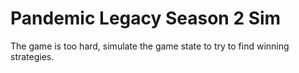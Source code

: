 # Pandemic Legacy Season 2 Sim

The game is too hard, simulate the game state to try to find winning strategies.

